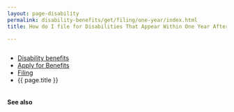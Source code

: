 ```yaml
---
layout: page-disability
permalink: disability-benefits/get/filing/one-year/index.html
title: How do I file for Disabilities That Appear Within One Year After Discharge?

---
```


<div class="splash" markdown="0">
<div class="row" markdown="0">
<div class="small-12 columns" markdown="0">

<ul class="breadcrumbs" role="menubar" aria-label="Primary">
<li class="parent"><a href="{{ site.url }}/disability-benefits/">Disability benefits</a></li>
<li class="parent"><a href="{{ site.url }}/disability-benefits/get/">Apply for Benefits</a></li>
<li class="parent"><a href="{{ site.url }}/disability-benefits/get/filing/">Filing</a></li>
<li class="active">{{ page.title }}</li>
</ul>

</div>
</div>
</div>

<div class="main" role="main" markdown="0">
<div class="section one" markdown="0">
<div class="primary" markdown="0">
<div class="row" markdown="0">
<div class="small-12 columns" markdown="1">


</div>
</div>
</div>
</div>

<div class="section secondary" markdown="0">
<div class="row" markdown="0">
<div class="small-12 columns" markdown="1">

#### See also



</div>
</div>
</div>



</div>

